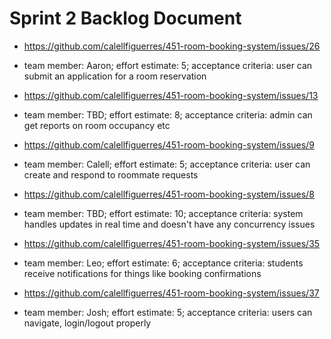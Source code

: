 # Sprint 2 Backlog Document
* https://github.com/calellfiguerres/451-room-booking-system/issues/26
- team member: Aaron; effort estimate: 5; acceptance criteria: user can submit an application for a room reservation
* https://github.com/calellfiguerres/451-room-booking-system/issues/13
- team member: TBD; effort estimate: 8; acceptance criteria: admin can get reports on room occupancy etc
* https://github.com/calellfiguerres/451-room-booking-system/issues/9
- team member: Calell; effort estimate: 5; acceptance criteria: user can create and respond to roommate requests
* https://github.com/calellfiguerres/451-room-booking-system/issues/8
- team member: TBD; effort estimate: 10; acceptance criteria: system handles updates in real time and doesn't have any concurrency issues
* https://github.com/calellfiguerres/451-room-booking-system/issues/35
- team member: Leo; effort estimate: 6; acceptance criteria: students receive notifications for things like booking confirmations
* https://github.com/calellfiguerres/451-room-booking-system/issues/37
- team member: Josh; effort estimate: 5; acceptance criteria: users can navigate, login/logout properly
